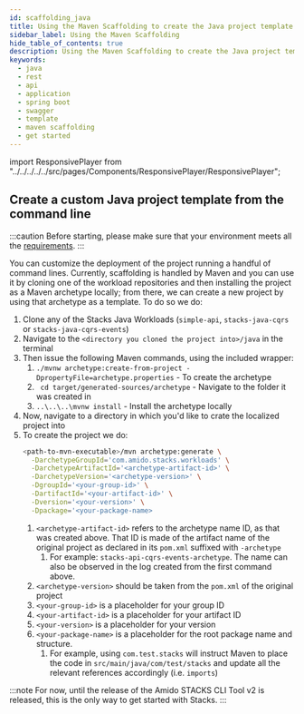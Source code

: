 ```yaml
---
id: scaffolding_java
title: Using the Maven Scaffolding to create the Java project template
sidebar_label: Using the Maven Scaffolding
hide_table_of_contents: true
description: Using the Maven Scaffolding to create the Java project template
keywords:
  - java
  - rest 
  - api
  - application
  - spring boot
  - swagger
  - template
  - maven scaffolding
  - get started
---
```


import ResponsivePlayer from "../../../../../src/pages/Components/ResponsivePlayer/ResponsivePlayer";

## Create a custom Java project template from the command line

<ResponsivePlayer url="https://vimeo.com/640390929" />

:::caution
Before starting, please make sure that your environment meets all the [requirements](requirements_java.md).
:::

You can customize the deployment of the project running a handful of command lines. Currently, scaffolding is handled by Maven and you can use it
by cloning one of the workload repositories and then installing the project as a Maven archetype locally; from there, we can create a new project by using
that archetype as a template. To do so we do:

1. Clone any of the Stacks Java Workloads (`simple-api`, `stacks-java-cqrs` or `stacks-java-cqrs-events`)
2. Navigate to the `<directory you cloned the project into>/java` in the terminal
3. Then issue the following Maven commands, using the included wrapper:
   1. ``./mvnw archetype:create-from-project -DpropertyFile=archetype.properties`` - To create the archetype
   2. `` cd target/generated-sources/archetype`` - Navigate to the folder it was created in
   3. ``..\..\..\mvnw install`` - Install the archetype locally
4. Now, navigate to a directory in which you'd like to crate the localized project into
5. To create the project we do:
   ```bash
   <path-to-mvn-executable>/mvn archetype:generate \
     -DarchetypeGroupId='com.amido.stacks.workloads' \
     -DarchetypeArtifactId='<archetype-artifact-id>' \
     -DarchetypeVersion='<archetype-version>' \
     -DgroupId='<your-group-id>' \
     -DartifactId='<your-artifact-id>' \
     -Dversion='<your-version>' \
     -Dpackage='<your-package-name>
   ```
   1. `<archetype-artifact-id>` refers to the archetype name ID, as that was created above. That ID is made of the artifact name of the original
      project as declared in its `pom.xml` suffixed with `-archetype`
      1. For example: `stacks-api-cqrs-events-archetype`. The name can also be observed in the log created from the first command above.
   2. `<archetype-version>` should be taken from the `pom.xml` of the original project
   3. `<your-group-id>` is a placeholder for your group ID
   4. `<your-artifact-id>` is a placeholder for your artifact ID
   5. `<your-version>` is a placeholder for your version
   6. `<your-package-name>` is a placeholder for the root package name and structure. 
      1. For example, using `com.test.stacks` will instruct Maven to place the code in `src/main/java/com/test/stacks` and update all the relevant references accordingly (i.e. `imports`)


:::note
For now, until the release of the Amido STACKS CLI Tool v2 is released, this is the only way to get started with Stacks.
:::
